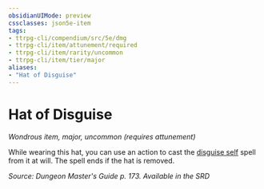 ```yaml
---
obsidianUIMode: preview
cssclasses: json5e-item
tags:
- ttrpg-cli/compendium/src/5e/dmg
- ttrpg-cli/item/attunement/required
- ttrpg-cli/item/rarity/uncommon
- ttrpg-cli/item/tier/major
aliases: 
- "Hat of Disguise"
---
```

# Hat of Disguise
*Wondrous item, major, uncommon (requires attunement)*  



While wearing this hat, you can use an action to cast the [disguise self](/3-Mechanics/CLI/Compendium/spells/disguise-self.md) spell from it at will. The spell ends if the hat is removed.

*Source: Dungeon Master's Guide p. 173. Available in the <span title='Systems Reference Document (5.1)'>SRD</span>*